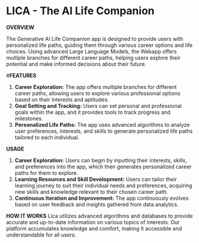 # LICA -  The AI Life Companion

**OVERVIEW**

The Generative AI Life Companion app is designed to provide users with personalized life paths, guiding them through various career options and life choices. Using advanced Large Language Models, the Webapp offers multiple branches for different career paths, helping users explore their potential and make informed decisions about their future.

#**FEATURES**

1. **Career Exploration:** The app offers multiple branches for different career paths, allowing users to explore various professional options based on their interests and aptitudes.
2. **Goal Setting and Tracking:** Users can set personal and professional goals within the app, and it provides tools to track progress and milestones.
3. **Personalized Life Paths:** The app uses advanced algorithms to analyze user preferences, interests, and skills to generate personalized life paths tailored to each individual.

**USAGE**
1. **Career Exploration:** Users can begin by inputting their interests, skills, and preferences into the app, which then generates personalized career paths for them to explore.
2. **Learning Resources and Skill Development:** Users can tailor their learning journey to suit their individual needs and preferences, acquiring new skills and knowledge relevant to their chosen career path.
3. **Continuous Iteration and Improvement:** The app continuously evolves based on user feedback and insights gathered from data analytics.

**HOW IT WORKS**
Lica utilizes advanced algorithms and databases to provide accurate and up-to-date information on various topics of interests. Our platform accumulates knowledge and comfort, making it accessible and understandable for all users.
